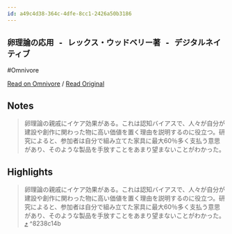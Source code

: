 ```yaml
---
id: a49c4d38-364c-4dfe-8cc1-2426a50b3186
---
```


## `卵理論の応用 - レックス・ウッドベリー著 - デジタルネイティブ`
#Omnivore

[Read on Omnivore](https://omnivore.app/me/-192227903a8) / [Read Original](https://www.digitalnative.tech/p/the-egg-theory-applied?ref=ghost.org)

## Notes

> 卵理論の親戚にイケア効果がある。これは認知バイアスで、人々が自分が建設や創作に関わった物に高い価値を置く理由を説明するのに役立つ。研究によると、参加者は自分で組み立てた家具に最大60％多く支払う意思があり、そのような製品を手放すことをあまり望まないことがわかった。



## Highlights

> 卵理論の親戚にイケア効果がある。これは認知バイアスで、人々が自分が建設や創作に関わった物に高い価値を置く理由を説明するのに役立つ。研究によると、参加者は自分で組み立てた家具に最大60％多く支払う意思があり、そのような製品を手放すことをあまり望まないことがわかった。 [⤴️](https://omnivore.app/me/-192227903a8#8238c14b-a228-46da-90d0-2724fd6cca72)  ^8238c14b

